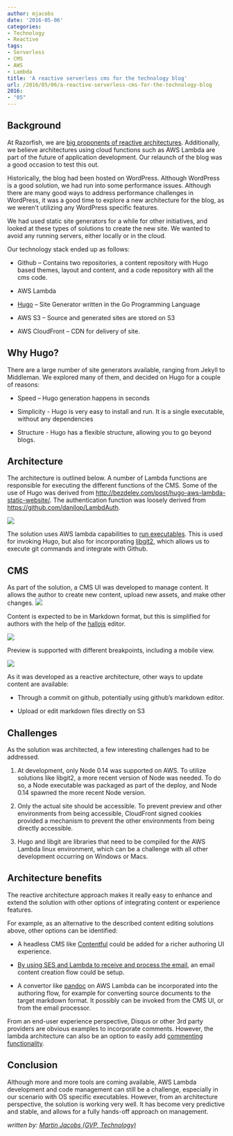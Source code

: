 ```yaml
---
author: mjacobs
date: '2016-05-06'
categories:
- Technology
- Reactive
tags:
- Serverless
- CMS
- AWS
- Lambda
title: 'A reactive serverless cms for the technology blog'
url: /2016/05/06/a-reactive-serverless-cms-for-the-technology-blog
2016:
- "05"
---
```




Background
----------

At Razorfish, we are [big proponents of reactive architectures](http://www.razorfish.com/ideas/reactive-architectures.htm).  Additionally, we believe architectures using cloud functions such as AWS Lambda are part of the future of application development. Our relaunch of the blog was a good occasion to test this out.

Historically, the blog had been hosted on WordPress. Although WordPress is a good solution, we had run into some performance issues. Although there are many good ways to address performance challenges in WordPress, it was a good time to explore a new architecture for the blog, as we weren’t utilizing any WordPress specific features.  

We had used static site generators for a while for other initiatives, and looked at these types of solutions to create the new site. We wanted to avoid any running servers, either locally or in the cloud.

Our technology stack ended up as follows:

-   Github – Contains two repositories, a content repository with Hugo
    based themes, layout and content, and a code repository with all the
    cms code.

-   AWS Lambda

-   [Hugo](https://gohugo.io/) – Site Generator written in the Go Programming Language 

-   AWS S3 – Source and generated sites are stored on S3

-   AWS CloudFront – CDN for delivery of site.

Why Hugo?
---------

There are a large number of site generators available, ranging from
Jekyll to Middleman. We explored many of them, and decided on Hugo for a
couple of reasons:

-   Speed – Hugo generation happens in seconds

-   Simplicity - Hugo is very easy to install and run. It is a single
    executable, without any dependencies

-   Structure - Hugo has a flexible structure, allowing you to go
    beyond blogs.

Architecture
------------

The architecture is outlined below. A number of Lambda functions are
responsible for executing the different functions of the CMS. Some of
the use of Hugo was derived from
<http://bezdelev.com/post/hugo-aws-lambda-static-website/>. The
authentication function was loosely derived from
<https://github.com/danilop/LambdAuth>.

![](/media/image1.png)

The solution uses AWS lambda capabilities to [run executables](https://aws.amazon.com/blogs/compute/running-executables-in-aws-lambda/). This is used for invoking Hugo, but also for incorporating [libgit2](https://libgit2.github.com/), which allows us to execute git commands and integrate with Github.

CMS
---

As part of the solution, a CMS UI was developed to manage content. It
allows the author to create new content, upload new assets, and make
other changes. ![](/media/image2.png)

Content is expected to be in Markdown format, but this is simplified for authors with the help of the
[hallojs](http://hallojs.org/demo/markdown/) editor.

![](/media/image3.png)

Preview is supported with different breakpoints, including a mobile
view.

![](/media/image4.png)

As it was developed as a reactive architecture, other ways to
update content are available:

-   Through a commit on github, potentially using github’s
    markdown editor.

-   Upload or edit markdown files directly on S3

Challenges
----------

As the solution was architected, a few interesting challenges had to be
addressed.

1.  At development, only Node 0.14 was supported on AWS. To utilize
    solutions like libgit2, a more recent version of Node was needed. To
    do so, a Node executable was packaged as part of the deploy, and
    Node 0.14 spawned the more recent Node version.

2.  Only the actual site should be accessible. To prevent preview and
    other environments from being accessible, CloudFront signed cookies
    provided a mechanism to prevent the other environments from being directly accessible.

3.  Hugo and libgit are libraries that need to be compiled for the AWS
    Lambda linux environment, which can be a challenge with all other
    development occurring on Windows or Macs. 


Architecture benefits
---------------------

The reactive architecture approach makes it really easy to enhance and extend the solution with other options of integrating content or experience features. 

For example, as an alternative to the described content editing solutions above, other options can be identified: 

-   A headless CMS like [Contentful](http://www.contentful.com/) could be added for a richer authoring UI experience. 

-   [By using SES and Lambda to receive and process the email](https://aws.amazon.com/blogs/aws/new-receive-and-process-incoming-email-with-amazon-ses/), an email content creation flow could be setup.

-   A convertor like [pandoc](http://pandoc.org/) on AWS Lambda can be incorporated into the authoring flow, for example for converting source documents to the target markdown format. It possibly can be invoked from the CMS UI, or from the email processor.

From an end-user experience perspective, Disqus or other 3rd party providers are obvious examples to incorporate comments. However, the lambda architecture can also be an option to easily add [commenting functionality](https://github.com/jimpick/lambda-comments).

Conclusion
--------

Although more and more tools are coming available, AWS Lambda development and code management can still be a challenge, especially in our scenario with OS specific executables. However, from an architecture perspective, the solution is working very well. It has become very predictive and stable, and allows for a fully hands-off approach on management.

_written by: [Martin Jacobs (GVP, Technology)](https://www.linkedin.com/in/martinjacobs1)_

